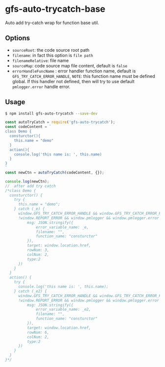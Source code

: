 # gfs-auto-trycatch-base
Auto add try-catch wrap for function base util.

## Options

- `sourceRoot`: the code source root path
- `filename`: in fact this option is `file path`
- `filenameRelative`: file name
- `sourceMap`: code source map file content, default is `false`
- `errorHandleFuncName` : error handler function name, default is `GFS_TRY_CATCH_ERROR_HANDLE`, `NOTE`: this function name must be defined global. If this handler not defined, then will try to use default `pmlogger.error` handle error.
## Usage
```bash
$ npm install gfs-auto-trycatch --save-dev
```

```javascript
const autoTryCatch = require('gfs-auto-trycatch');
const codeContent = `
class Demo {
  consturctor(){
    this.name = "demo"
  }
  action(){
    console.log('this name is: ', this.name)
  }
}
`
const newCtn = autoTryCatch(codeContent, {});

console.log(newCtn);
//  after add try catch
/*class Demo {
  consturctor() {
    try {
      this.name = "demo";
    } catch (_e) {
      window.GFS_TRY_CATCH_ERROR_HANDLE && window.GFS_TRY_CATCH_ERROR_HANDLE(_e, "", "consturctor", 3, 2);
      !window.REPORT_ERROR && window.pmlogger && window.pmlogger.error && typeof window.pmlogger.error == 'function' && window.pmlogger.error({
          msg: JSON.stringify({
              error_variable_name: _e,
              filename: "",
              function_name: "consturctor"
          }),
          target: window.location.href,
          rowNum: 3,
          colNum: 2,
          type:2
      })
    }
  }
  action() {
    try {
      console.log('this name is: ', this.name);
    } catch (_e2) {
      window.GFS_TRY_CATCH_ERROR_HANDLE && window.GFS_TRY_CATCH_ERROR_HANDLE(_e2, "", "action", 6, 2);
      !window.REPORT_ERROR && window.pmlogger && window.pmlogger.error && typeof window.pmlogger.error == 'function' && window.pmlogger.error({
          msg: JSON.stringify({
              error_variable_name: _e2,
              filename: "",
              function_name: "consturctor"
          }),
          target: window.location.href,
          rowNum: 6,
          colNum: 2,
          type:2
      })
    }
  }
}*/
```
